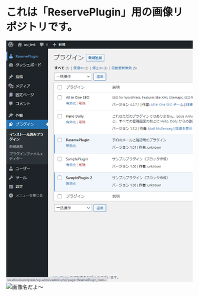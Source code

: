 # これは「ReservePlugin」用の画像リポジトリです。
![画像名だよ～](./Images/image1.png)<br>
![画像名だよ～](https://github.com/hibiki0147/ReservePlugin_Image/main/Images/image2.png)
